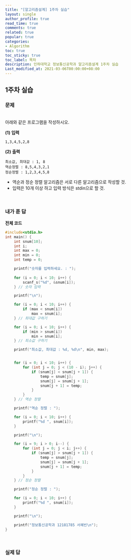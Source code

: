 ```yaml
---
title: "[알고리즘설계] 1주차 실습"
layout: single
author_profile: true
read_time: true
comments: true
related: true
popular: true
categories:
- Algorithm
toc: true
toc_sticky: true
toc_label: 목차
description: 인하대학교 정보통신공학과 알고리즘설계 1주차 실습
Last_modified_at: 2021-03-06T00:00:00+08:00
---
```


## 1주차 실습

### 문제
<br>
아래와 같은 프로그램을 작성하시오.<br>

**(1) 입력**
```
1,3,4,5,2,8
```

**(2) 출력**
```
최소값, 최대값 : 1, 8
역순정렬 : 8,5,4,3,2,1
정순정렬 : 1,2,3,4,5,8
```

* 역순과 정순 정렬 알고리즘은 서로 다른 알고리즘으로 작성할 것.
* 입력은 10개 이상 하고 입력 방식은 stdin으로 할 것.

<br>

### 내가 푼 답

**전체 코드**
```c
#include<stdio.h>
int main() {
	int snum[10];
	int i;
	int max = 0;
	int min = 0;
	int temp = 0;

	printf("숫자를 입력하세요. : ");
	
	for (i = 0; i < 10; i++) {
		scanf_s("%d", &snum[i]);
	} // 숫자 입력

	printf("\n");

	for (i = 0; i < 10; i++) {
		if (max < snum[i])
			max = snum[i];
	} // 최대값 구하기

	for (i = 0; i < 10; i++) {
		if (min > snum[i])
			min = snum[i];
	} // 최소값 구하기

	printf("최소값, 최대값 : %d, %d\n", min, max);


	for (i = 0; i < 10; i++) {
		for (int j = 0; j < (10 - i); j++) {
			if (snum[j] < snum[j + 1]) {
				temp = snum[j];
				snum[j] = snum[j + 1];
				snum[j + 1] = temp;
			}
		}
	} // 역순 정렬

	printf("역순 정렬 : ");

	for (i = 0; i < 10; i++) {
		printf("%d ", snum[i]);
	}

	printf("\n");

	for (i = 9; i > 0; i--) {
		for (int j = 0; j < i; j++) {
			if (snum[j] > snum[j + 1]) {
				temp = snum[j];
				snum[j] = snum[j + 1];
				snum[j + 1] = temp;
			}
		}
	} // 정순 정렬

	printf("정순 정렬 : ");

	for (i = 0; i < 10; i++) {
		printf("%d ", snum[i]);
	}

	printf("\n");

	printf("정보통신공학과 12181785 서혜빈\n");
}
```
<br>

### 실제 답